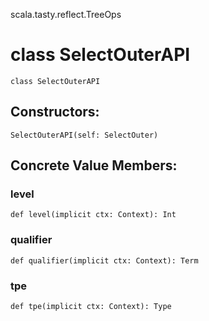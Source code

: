 scala.tasty.reflect.TreeOps
# class SelectOuterAPI

<pre><code class="language-scala" >class SelectOuterAPI</pre></code>
## Constructors:
<pre><code class="language-scala" >SelectOuterAPI(self: SelectOuter)</pre></code>

## Concrete Value Members:
### level
<pre><code class="language-scala" >def level(implicit ctx: Context): Int</pre></code>

### qualifier
<pre><code class="language-scala" >def qualifier(implicit ctx: Context): Term</pre></code>

### tpe
<pre><code class="language-scala" >def tpe(implicit ctx: Context): Type</pre></code>


